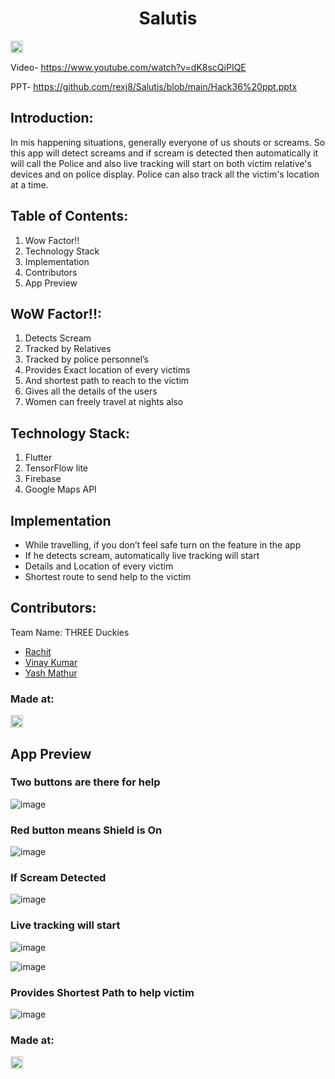 <h1 align="center">Salutis</h1>
<p align="center">
</p>

<a href="https://hack36.com"> <img src="http://bit.ly/BuiltAtHack36" height=20px> </a>

Video- https://www.youtube.com/watch?v=dK8scQiPIQE

PPT- https://github.com/rexj8/Salutis/blob/main/Hack36%20ppt.pptx


## Introduction:
In mis happening situations, generally everyone of us shouts or screams. So this app will detect screams and if scream is detected then automatically it will call the Police and also live tracking will start on both victim relative's devices and on police display. Police can also track all the victim's location at a time.

## Table of Contents:
1. Wow Factor!!
2. Technology Stack
3. Implementation
4. Contributors
5. App Preview
  
## WoW Factor!!:
  1) Detects Scream
  2) Tracked by Relatives
  3) Tracked by police personnel’s
  4) Provides Exact location of every victims
  5) And shortest path to reach to the victim
  6) Gives all the details of the users
  7) Women can freely travel at nights also
  
## Technology Stack:
  1) Flutter
  2) TensorFlow lite
  3) Firebase
  4) Google Maps API
  
## Implementation
  * While travelling, if you don’t feel safe turn on the feature in the app
  * If he detects scream, automatically live tracking will start
  * Details and Location of every victim
  * Shortest route to send help to the victim

## Contributors:

Team Name: THREE Duckies

* [Rachit](https://github.com/rexj8)
* [Vinay Kumar](https://github.com/DR-NEGATIVE)
* [Yash Mathur](https://github.com/themockingjester)

### Made at:
<a href="https://hack36.com"> <img src="http://bit.ly/BuiltAtHack36" height=20px> </a>

## App Preview

### Two buttons are there for help
![image](https://user-images.githubusercontent.com/44037733/114281146-5e9cca80-9a5a-11eb-9a67-675ae4b37621.png)

### Red button means Shield is On
![image](https://user-images.githubusercontent.com/44037733/114281328-5d1fd200-9a5b-11eb-9195-3d3404c07c00.png)

### If Scream Detected
![image](https://user-images.githubusercontent.com/44037733/114281296-36619b80-9a5b-11eb-9e88-1a04d6123a69.png)

### Live tracking will start
![image](https://user-images.githubusercontent.com/44037733/114281415-e0d9be80-9a5b-11eb-9573-bf5a4fe596ee.png)

![image](https://user-images.githubusercontent.com/44037733/114281550-9147c280-9a5c-11eb-976b-759a17426274.png)

### Provides Shortest Path to help victim
![image](https://user-images.githubusercontent.com/44037733/114281519-6f4e4000-9a5c-11eb-8d30-9b0bf1ceb8ae.png)

### Made at:
<a href="https://hack36.com"> <img src="http://bit.ly/BuiltAtHack36" height=20px> </a>
